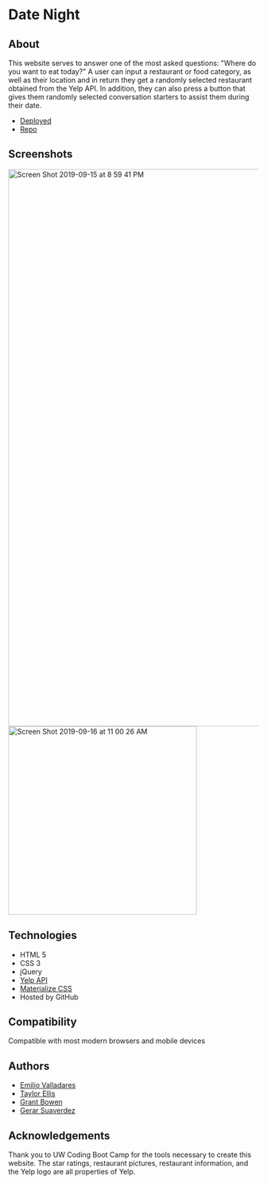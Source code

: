 # Date Night

## About
This website serves to answer one of the most asked questions: "Where do you want to eat today?" A user can input a restaurant or food category, as well as their location and in return they get a randomly selected restaurant obtained from the Yelp API. In addition, they can also press a button that gives them randomly selected conversation starters to assist them during their date. 
* [Deployed](https://emiliov1.github.io/project-one)
* [Repo](https://github.com/emiliov1/project-one)

## Screenshots
<img width="1120" alt="Screen Shot 2019-09-15 at 8 59 41 PM" src="https://user-images.githubusercontent.com/47680567/64981506-0a773780-d871-11e9-9635-3d296767fab8.png">
<img width="379" alt="Screen Shot 2019-09-16 at 11 00 26 AM" src="https://user-images.githubusercontent.com/47680567/64981579-35618b80-d871-11e9-8048-07c1390a13b3.png">

## Technologies
* HTML 5
* CSS 3
* jQuery 
* [Yelp API](https://www.yelp.com/fusion)
* [Materialize CSS](https://materializecss.com/)
* Hosted by GitHub

## Compatibility 
Compatible with most modern browsers and mobile devices

## Authors 
* [Emilio Valladares](https://github.com/emiliov1)
* [Taylor Ellis](https://github.com/teellis20)
* [Grant Bowen](https://github.com/itsgoodtobegrant)
* [Gerar Suaverdez](https://github.com/gerarjon)

## Acknowledgements 
Thank you to UW Coding Boot Camp for the tools necessary to create this website.
The star ratings, restaurant pictures, restaurant information, and the Yelp logo are all properties of Yelp. 
